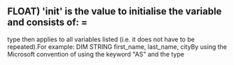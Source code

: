 ## FLOAT) 'init' is the value to initialise the variable and consists of: = <expression>

type then applies to all variables listed (i.e. it does not have to be repeated).For example: DIM STRING first_name, last_name, cityBy using the Microsoft convention of using the keyword "AS" and the type